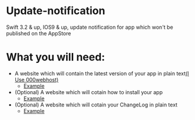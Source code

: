 # Update-notification

Swift 3.2 &amp; up, IOS9 &amp; up, update notification for app which won't be published on the AppStore


# What you will need:
- A website which will contain the latest version of your app in plain text[(I Use 000webhost)](https://www.000webhost.com/)
  - [Example](https://dovydasberei.000webhostapp.com/public.html) 
- (Optional) A website which will cotain how to install your app 
  - [Example](https://dovydasberei.000webhostapp.com/how%20to%20install.html) 
- (Optional) A website which will cotain your ChangeLog in plain text
  - [Example](https://dovydasberei.000webhostapp.com/electricity%20run%20change%20log.html) 
  


